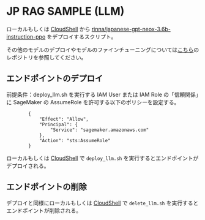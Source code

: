 # JP RAG SAMPLE (LLM)

ローカルもしくは [CloudShell](https://us-west-2.console.aws.amazon.com/cloudshell) から [rinna/japanese-gpt-neox-3.6b-instruction-ppo](https://huggingface.co/rinna/japanese-gpt-neox-3.6b-instruction-ppo) をデプロイするスクリプト。

その他のモデルのデプロイやモデルのファインチューニングについては[こちら](https://github.com/aws-samples/aws-ml-jp/tree/main/tasks/generative-ai/text-to-text/fine-tuning/instruction-tuning)のレポジトリを参照してください。

## エンドポイントのデプロイ

前提条件：deploy_llm.sh を実行する IAM User または IAM Role の「信頼関係」に SageMaker の AssumeRole を許可する以下のポリシーを設定する。

```
        {
            "Effect": "Allow",
            "Principal": {
                "Service": "sagemaker.amazonaws.com"
            },
            "Action": "sts:AssumeRole"
        }
```

ローカルもしくは [CloudShell](https://us-west-2.console.aws.amazon.com/cloudshell) で `deploy_llm.sh` を実行するとエンドポイントがデプロイされる。

## エンドポイントの削除

デプロイと同様にローカルもしくは [CloudShell](https://us-west-2.console.aws.amazon.com/cloudshell) で `delete_llm.sh` を実行するとエンドポイントが削除される。
